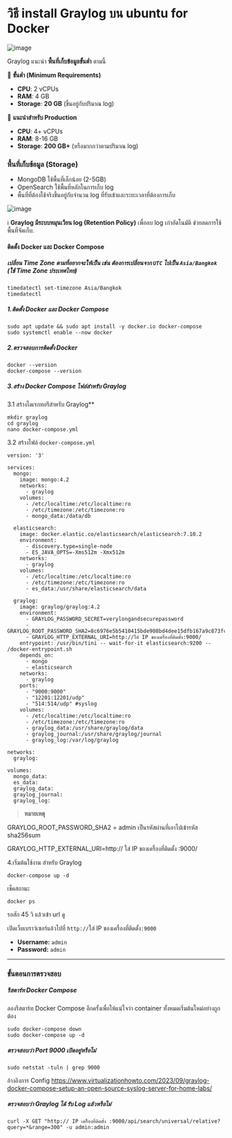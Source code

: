 
# วิธี install Graylog บน ubuntu for Docker
![image](https://github.com/user-attachments/assets/e411fb28-40f3-422a-ac02-b43b12130deb)

Graylog แนะนำ **พื้นที่เก็บข้อมูลขั้นต่ำ** ตามนี้

📌 **ขั้นต่ำ (Minimum Requirements)**

* **CPU**: 2 vCPUs
* **RAM**: 4 GB
* **Storage**: **20 GB** (ขึ้นอยู่กับปริมาณ log)

📌 **แนะนำสำหรับ Production**

* **CPU**: 4+ vCPUs
* **RAM**: 8-16 GB
* **Storage**: **200 GB+** (หรือมากกว่าตามปริมาณ log)

### **พื้นที่เก็บข้อมูล (Storage)**

* MongoDB ใช้พื้นที่เล็กน้อย (2-5GB)
* OpenSearch ใช้พื้นที่หลักในการเก็บ log
* พื้นที่ที่ต้องใช้จริงขึ้นอยู่กับจำนวน log ที่รับเข้าและระยะเวลาที่ต้องการเก็บ
  
![image](https://github.com/user-attachments/assets/63b1e2e6-bc5c-4b96-bf0b-31f3d43298d1)

ℹ️ **Graylog มีระบบหมุนเวียน log (Retention Policy)** เพื่อลบ log เก่าอัตโนมัติ ช่วยลดการใช้พื้นที่จัดเก็บ.

#### ติดตั้ง Docker และ Docker Compose

##### เปลี่ยน Time Zone ตามที่อยากจะให้เป็น เช่น ต้องการเปลี่ยนจาก `UTC` ไปเป็น `Asia/Bangkok` (ใช้ Time Zone ประเทศไทย)

```
timedatectl set-timezone Asia/Bangkok
timedatectl
```

##### 1.ติดตั้ง Docker และ Docker Compose

```
sudo apt update && sudo apt install -y docker.io docker-compose
sudo systemctl enable --now docker
```

##### 2.ตรวจสอบการติดตั้ง Docker

```
docker --version
docker-compose --version
```

##### 3.สร้าง Docker Compose ไฟล์สำหรับ Graylog
3.1 สร้างไดเรกทอรีสำหรับ Graylog**

```
mkdir graylog
cd graylog
nano docker-compose.yml
```
3.2 สร้างไฟล์ `docker-compose.yml`

```
version: '3'

services:
  mongo:
    image: mongo:4.2
    networks:
      - graylog
    volumes:
      - /etc/localtime:/etc/localtime:ro
      - /etc/timezone:/etc/timezone:ro
      - mongo_data:/data/db

  elasticsearch:
    image: docker.elastic.co/elasticsearch/elasticsearch:7.10.2
    environment:
      - discovery.type=single-node
      - ES_JAVA_OPTS=-Xms512m -Xmx512m
    networks:
      - graylog
    volumes:
      - /etc/localtime:/etc/localtime:ro
      - /etc/timezone:/etc/timezone:ro
      - es_data:/usr/share/elasticsearch/data

  graylog:
    image: graylog/graylog:4.2
    environment:
      - GRAYLOG_PASSWORD_SECRET=verylongandsecurepassword
      - GRAYLOG_ROOT_PASSWORD_SHA2=8c6976e5b5410415bde908bd4dee15dfb167a9c873fc4bb8a81f6f2ab448a918
      - GRAYLOG_HTTP_EXTERNAL_URI=http://ใส่ IP ของเครื่องที่ติดตั้ง:9000/
    entrypoint: /usr/bin/tini -- wait-for-it elasticsearch:9200 -- /docker-entrypoint.sh
    depends_on:
      - mongo
      - elasticsearch
    networks:
      - graylog
    ports:
      - "9000:9000"
      - "12201:12201/udp"
      - "514:514/udp" #syslog
    volumes:
      - /etc/localtime:/etc/localtime:ro
      - /etc/timezone:/etc/timezone:ro
      - graylog_data:/usr/share/graylog/data
      - graylog_journal:/usr/share/graylog/journal
      - graylog_log:/var/log/graylog

networks:
  graylog:

volumes:
  mongo_data:
  es_data:
  graylog_data:
  graylog_journal:
  graylog_log:
```

> **หมายเหตุ**  

GRAYLOG_ROOT_PASSWORD_SHA2 = admin เป็นรหัสผ่านที่เอาไปเข้ารหัส sha256sum

GRAYLOG_HTTP_EXTERNAL_URI=http:// ใส่ IP ของเครื่องที่ติดตั้ง :9000/



4.เริ่มต้นใช้งาน สำหรับ Graylog

```
docker-compose up -d
```

เช็คสถานะ

```
docker ps
```

รอสัก 45 วิ แล้วเข้า url ดู

เปิดเว็บเบราว์เซอร์แล้วไปที่ `http://`ใส่ IP ของเครื่องที่ติดตั้ง`:9000`

* **Username:** `admin`
* **Password:** `admin`

---

### ขั้นตอนการตรวจสอบ

##### รีสตาร์ท Docker Compose

ลองรีสตาร์ท Docker Compose อีกครั้งเพื่อให้แน่ใจว่า container ทั้งหมดเริ่มต้นใหม่อย่างถูกต้อง

```
sudo docker-compose down
sudo docker-compose up -d
```

##### ตรวจสอบว่า Port 9000 เปิดอยู่หรือไม่

```
sudo netstat -tuln | grep 9000
```

อ้างอิงการ Config
https://www.virtualizationhowto.com/2023/09/graylog-docker-compose-setup-an-open-source-syslog-server-for-home-labs/

##### ตรวจสอบว่า Graylog ได้ รับ Log แล้วหรือไม่

```
curl -X GET "http:// IP เครื่ิองที่ติดตั้ง :9000/api/search/universal/relative?query=*&range=300" -u admin:admin
```
